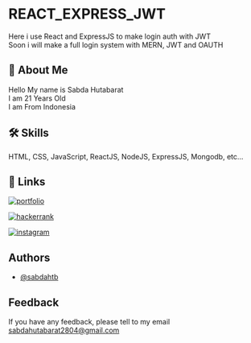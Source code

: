 # REACT_EXPRESS_JWT

Here i use React and ExpressJS to make login auth with JWT \
Soon i will make a full login system with MERN, JWT and OAUTH

## 🚀 About Me

Hello My name is Sabda Hutabarat \
I am 21 Years Old \
I am From Indonesia

## 🛠 Skills

HTML, CSS, JavaScript, ReactJS, NodeJS, ExpressJS, Mongodb, etc...

## 🔗 Links

[![portfolio](https://img.shields.io/badge/my_portfolio-000?style=for-the-badge&logo=ko-fi&logoColor=white)](https://sabdahtb.github.io/portfolio/)

[![hackerrank](https://img.shields.io/badge/-Hackerrank-2EC866?style=for-the-badge&logo=HackerRank&logoColor=white)](https://www.hackerrank.com/sabdahutabarat21)

[![instagram](https://img.shields.io/badge/Instagram-E4405F?style=for-the-badge&logo=instagram&logoColor=white)](https://www.instagram.com/sabdahtb/)

## Authors

- [@sabdahtb](https://github.com/sabdahtb)

## Feedback

If you have any feedback, please tell to my email sabdahutabarat2804@gmail.com
